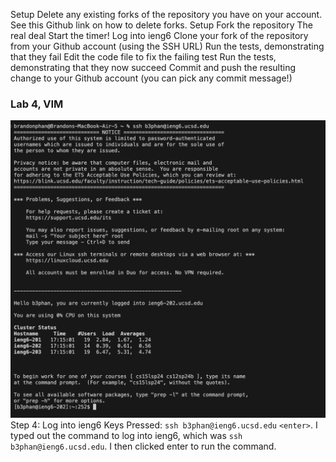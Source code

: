 Setup Delete any existing forks of the repository you have on your account. See this Github link on how to delete forks.
Setup Fork the repository
The real deal Start the timer!
Log into ieng6
Clone your fork of the repository from your Github account (using the SSH URL)
Run the tests, demonstrating that they fail
Edit the code file to fix the failing test
Run the tests, demonstrating that they now succeed
Commit and push the resulting change to your Github account (you can pick any commit message!)


### Lab 4, VIM

![image](step-4.png)
Step 4: Log into ieng6
Keys Pressed: `ssh b3phan@ieng6.ucsd.edu` `<enter>`. I typed out the command to log into ieng6, which was `ssh b3phan@ieng6.ucsd.edu`. I then clicked enter to run the command.
